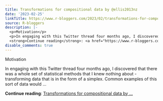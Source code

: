 ```yaml
---
title: Transformations for compositional data by @ellis2013nz
date: '2023-02-25'
linkTitle: https://www.r-bloggers.com/2023/02/transformations-for-compositional-data-by-ellis2013nz/
source: R-bloggers
description: |-
  <p>Motivation</p>
  <p>In engaging with this Twitter thread four months ago, I discovered that there was a whole set of statistical methods that I knew nothing about - transforming data that is in the form of a simplex. Common examples of this sort of data would ...</p>
  <strong>Continue reading</strong>: <a href="https://www.r-bloggers.com/2023/02/transformations-for-compositional-data-by-ellis2013nz/">Transformations for compositional data by ...
disable_comments: true
---
```

<p>Motivation</p>
<p>In engaging with this Twitter thread four months ago, I discovered that there was a whole set of statistical methods that I knew nothing about - transforming data that is in the form of a simplex. Common examples of this sort of data would ...</p>
<strong>Continue reading</strong>: <a href="https://www.r-bloggers.com/2023/02/transformations-for-compositional-data-by-ellis2013nz/">Transformations for compositional data by ...